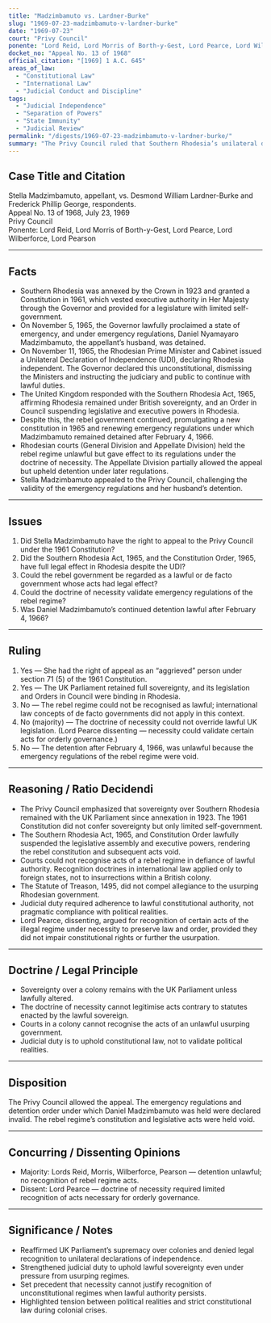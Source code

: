 ```yaml
---
title: "Madzimbamuto vs. Lardner-Burke"
slug: "1969-07-23-madzimbamuto-v-lardner-burke"
date: "1969-07-23"
court: "Privy Council"
ponente: "Lord Reid, Lord Morris of Borth-y-Gest, Lord Pearce, Lord Wilberforce, Lord Pearson"
docket_no: "Appeal No. 13 of 1968"
official_citation: "[1969] 1 A.C. 645"
areas_of_law:
  - "Constitutional Law"
  - "International Law"
  - "Judicial Conduct and Discipline"
tags:
  - "Judicial Independence"
  - "Separation of Powers"
  - "State Immunity"
  - "Judicial Review"
permalink: "/digests/1969-07-23-madzimbamuto-v-lardner-burke/"
summary: "The Privy Council ruled that Southern Rhodesia’s unilateral declaration of independence and subsequent emergency regulations were unconstitutional, rendering the detention of Daniel Madzimbamuto invalid."
---
```


## Case Title and Citation
Stella Madzimbamuto, appellant, vs. Desmond William Lardner-Burke and Frederick Phillip George, respondents.  
Appeal No. 13 of 1968, July 23, 1969  
Privy Council  
Ponente: Lord Reid, Lord Morris of Borth-y-Gest, Lord Pearce, Lord Wilberforce, Lord Pearson

---

## Facts
- Southern Rhodesia was annexed by the Crown in 1923 and granted a Constitution in 1961, which vested executive authority in Her Majesty through the Governor and provided for a legislature with limited self-government.  
- On November 5, 1965, the Governor lawfully proclaimed a state of emergency, and under emergency regulations, Daniel Nyamayaro Madzimbamuto, the appellant’s husband, was detained.  
- On November 11, 1965, the Rhodesian Prime Minister and Cabinet issued a Unilateral Declaration of Independence (UDI), declaring Rhodesia independent. The Governor declared this unconstitutional, dismissing the Ministers and instructing the judiciary and public to continue with lawful duties.  
- The United Kingdom responded with the Southern Rhodesia Act, 1965, affirming Rhodesia remained under British sovereignty, and an Order in Council suspending legislative and executive powers in Rhodesia.  
- Despite this, the rebel government continued, promulgating a new constitution in 1965 and renewing emergency regulations under which Madzimbamuto remained detained after February 4, 1966.  
- Rhodesian courts (General Division and Appellate Division) held the rebel regime unlawful but gave effect to its regulations under the doctrine of necessity. The Appellate Division partially allowed the appeal but upheld detention under later regulations.  
- Stella Madzimbamuto appealed to the Privy Council, challenging the validity of the emergency regulations and her husband’s detention.

---

## Issues
1. Did Stella Madzimbamuto have the right to appeal to the Privy Council under the 1961 Constitution?  
2. Did the Southern Rhodesia Act, 1965, and the Constitution Order, 1965, have full legal effect in Rhodesia despite the UDI?  
3. Could the rebel government be regarded as a lawful or de facto government whose acts had legal effect?  
4. Could the doctrine of necessity validate emergency regulations of the rebel regime?  
5. Was Daniel Madzimbamuto’s continued detention lawful after February 4, 1966?

---

## Ruling
1. Yes — She had the right of appeal as an “aggrieved” person under section 71 (5) of the 1961 Constitution.  
2. Yes — The UK Parliament retained full sovereignty, and its legislation and Orders in Council were binding in Rhodesia.  
3. No — The rebel regime could not be recognised as lawful; international law concepts of de facto governments did not apply in this context.  
4. No (majority) — The doctrine of necessity could not override lawful UK legislation. (Lord Pearce dissenting — necessity could validate certain acts for orderly governance.)  
5. No — The detention after February 4, 1966, was unlawful because the emergency regulations of the rebel regime were void.

---

## Reasoning / Ratio Decidendi
- The Privy Council emphasized that sovereignty over Southern Rhodesia remained with the UK Parliament since annexation in 1923. The 1961 Constitution did not confer sovereignty but only limited self-government.  
- The Southern Rhodesia Act, 1965, and Constitution Order lawfully suspended the legislative assembly and executive powers, rendering the rebel constitution and subsequent acts void.  
- Courts could not recognise acts of a rebel regime in defiance of lawful authority. Recognition doctrines in international law applied only to foreign states, not to insurrections within a British colony.  
- The Statute of Treason, 1495, did not compel allegiance to the usurping Rhodesian government.  
- Judicial duty required adherence to lawful constitutional authority, not pragmatic compliance with political realities.  
- Lord Pearce, dissenting, argued for recognition of certain acts of the illegal regime under necessity to preserve law and order, provided they did not impair constitutional rights or further the usurpation.

---

## Doctrine / Legal Principle
- Sovereignty over a colony remains with the UK Parliament unless lawfully altered.  
- The doctrine of necessity cannot legitimise acts contrary to statutes enacted by the lawful sovereign.  
- Courts in a colony cannot recognise the acts of an unlawful usurping government.  
- Judicial duty is to uphold constitutional law, not to validate political realities.  

---

## Disposition
The Privy Council allowed the appeal. The emergency regulations and detention order under which Daniel Madzimbamuto was held were declared invalid. The rebel regime’s constitution and legislative acts were held void.

---

## Concurring / Dissenting Opinions
- Majority: Lords Reid, Morris, Wilberforce, Pearson — detention unlawful; no recognition of rebel regime acts.  
- Dissent: Lord Pearce — doctrine of necessity required limited recognition of acts necessary for orderly governance.

---

## Significance / Notes
- Reaffirmed UK Parliament’s supremacy over colonies and denied legal recognition to unilateral declarations of independence.  
- Strengthened judicial duty to uphold lawful sovereignty even under pressure from usurping regimes.  
- Set precedent that necessity cannot justify recognition of unconstitutional regimes when lawful authority persists.  
- Highlighted tension between political realities and strict constitutional law during colonial crises.